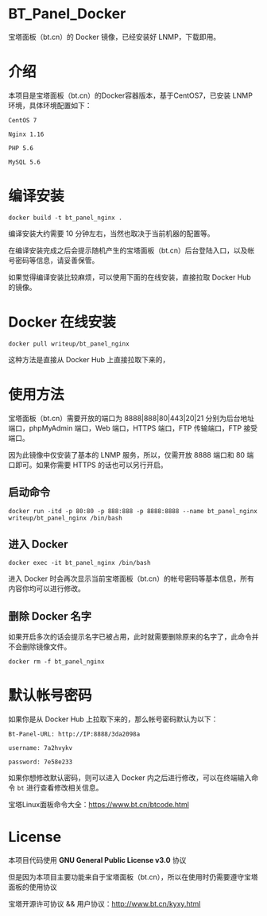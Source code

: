 # BT_Panel_Docker
宝塔面板（bt.cn）的 Docker 镜像，已经安装好 LNMP，下载即用。

# 介绍
本项目是宝塔面板（bt.cn）的Docker容器版本，基于CentOS7，已安装 LNMP 环境，具体环境配置如下：
```
CentOS 7

Nginx 1.16

PHP 5.6

MySQL 5.6
```

# 编译安装
```
docker build -t bt_panel_nginx .
```
编译安装大约需要 10 分钟左右，当然也取决于当前机器的配置等。

在编译安装完成之后会提示随机产生的宝塔面板（bt.cn）后台登陆入口，以及帐号密码等信息，请妥善保管。

如果觉得编译安装比较麻烦，可以使用下面的在线安装，直接拉取 Docker Hub 的镜像。

# Docker 在线安装
```
docker pull writeup/bt_panel_nginx
```
这种方法是直接从 Docker Hub 上直接拉取下来的，

# 使用方法
宝塔面板（bt.cn）需要开放的端口为 8888|888|80|443|20|21 分别为后台地址端口，phpMyAdmin 端口，Web 端口，HTTPS 端口，FTP 传输端口，FTP 接受端口。

因为此镜像中仅安装了基本的 LNMP 服务，所以，仅需开放 8888 端口和 80 端口即可。如果你需要 HTTPS 的话也可以另行开启。

## 启动命令
```
docker run -itd -p 80:80 -p 888:888 -p 8888:8888 --name bt_panel_nginx writeup/bt_panel_nginx /bin/bash
```
## 进入 Docker
```
docker exec -it bt_panel_nginx /bin/bash
```
进入 Docker 时会再次显示当前宝塔面板（bt.cn）的帐号密码等基本信息，所有内容你均可以进行修改。

## 删除 Docker 名字
如果开启多次的话会提示名字已被占用，此时就需要删除原来的名字了，此命令并不会删除镜像文件。
```
docker rm -f bt_panel_nginx
```

# 默认帐号密码
如果你是从 Docker Hub 上拉取下来的，那么帐号密码默认为以下：
```
Bt-Panel-URL: http://IP:8888/3da2098a

username: 7a2hvykv

password: 7e58e233
```
如果你想修改默认密码，则可以进入 Docker 内之后进行修改，可以在终端输入命令 ```bt``` 进行查看修改相关信息。

宝塔Linux面板命令大全：https://www.bt.cn/btcode.html


# License
本项目代码使用 **GNU General Public License v3.0** 协议

但是因为本项目主要功能来自于宝塔面板（bt.cn），所以在使用时仍需要遵守宝塔面板的使用协议

宝塔开源许可协议 && 用户协议：http://www.bt.cn/kyxy.html

